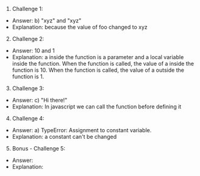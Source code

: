 1. Challenge 1:
  - Answer:  b) "xyz" and "xyz"
  - Explanation: because the value of foo changed to xyz 


2. Challenge 2:
  - Answer: 10 and 1
  - Explanation: a inside the function is a parameter and a local variable inside the function. When the function is called, the value of a inside the function is 10. When the function is called, the value of a outside the function is 1.


3. Challenge 3:
  - Answer: c) "Hi there!"
  - Explanation: In javascript we can call the function before defining it


4. Challenge 4:
  - Answer: a) TypeError: Assignment to constant variable.
  - Explanation: a constant can't be changed 


5. Bonus - Challenge 5:
  - Answer:
  - Explanation:
